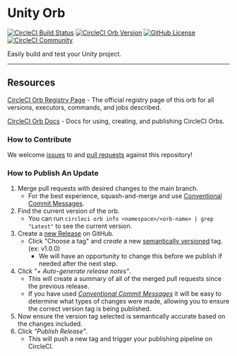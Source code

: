 # Unity Orb

[![CircleCI Build Status](https://circleci.com/gh/EricRibeiro/unity-orb.svg?style=shield "CircleCI Build Status")](https://circleci.com/gh/EricRibeiro/unity-orb) [![CircleCI Orb Version](https://badges.circleci.com/orbs/ericribeiro/unity.svg)](https://circleci.com/orbs/registry/orb/ericribeiro/unity) [![GitHub License](https://img.shields.io/badge/license-MIT-lightgrey.svg)](https://raw.githubusercontent.com/EricRibeiro/unity-orb/master/LICENSE) [![CircleCI Community](https://img.shields.io/badge/community-CircleCI%20Discuss-343434.svg)](https://discuss.circleci.com/c/ecosystem/orbs)

Easily build and test your Unity project.

---

## Resources

[CircleCI Orb Registry Page](https://circleci.com/orbs/registry/orb/ericribeiro/unity) - The official registry page of this orb for all versions, executors, commands, and jobs described.

[CircleCI Orb Docs](https://circleci.com/docs/2.0/orb-intro/#section=configuration) - Docs for using, creating, and publishing CircleCI Orbs.

### How to Contribute

We welcome [issues](https://github.com/EricRibeiro/unity-orb/issues) to and [pull requests](https://github.com/EricRibeiro/unity-orb/pulls) against this repository!

### How to Publish An Update
1. Merge pull requests with desired changes to the main branch.
    - For the best experience, squash-and-merge and use [Conventional Commit Messages](https://conventionalcommits.org/).
2. Find the current version of the orb.
    - You can run `circleci orb info <namespace>/<orb-name> | grep "Latest"` to see the current version.
3. Create a [new Release](https://github.com/EricRibeiro/unity-orb/releases/new) on GitHub.
    - Click "Choose a tag" and _create_ a new [semantically versioned](http://semver.org/) tag. (ex: v1.0.0)
      - We will have an opportunity to change this before we publish if needed after the next step.
4.  Click _"+ Auto-generate release notes"_.
    - This will create a summary of all of the merged pull requests since the previous release.
    - If you have used _[Conventional Commit Messages](https://conventionalcommits.org/)_ it will be easy to determine what types of changes were made, allowing you to ensure the correct version tag is being published.
5. Now ensure the version tag selected is semantically accurate based on the changes included.
6. Click _"Publish Release"_.
    - This will push a new tag and trigger your publishing pipeline on CircleCI.
